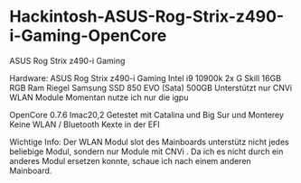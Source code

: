 # Hackintosh-ASUS-Rog-Strix-z490-i-Gaming-OpenCore

   ASUS Rog Strix z490-i Gaming


Hardware:
ASUS Rog Strix z490-i Gaming
Intel i9 10900k
2x G Skill 16GB RGB Ram Riegel
Samsung SSD 850 EVO (Sata) 500GB
Unterstützt nur CNVi WLAN Module
Momentan nutze ich nur die igpu



OpenCore 0.7.6
Imac20,2
Getestet mit Catalina und Big Sur und Monterey
Keine WLAN / Bluetooth Kexte in der EFI

Wichtige Info: Der WLAN Modul slot des Mainboards unterstütz nicht jedes beliebige Modul, sondern nur Module mit CNVi . 
Da ich es nicht durch ein anderes Modul ersetzen konnte, schaue ich nach einem anderen Mainboard.
